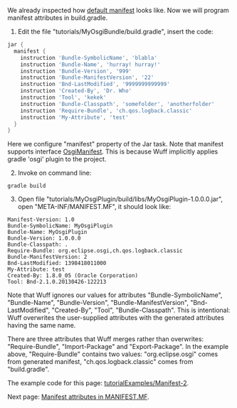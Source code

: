 We already inspected how [default manifest](Default-manifest) looks like. Now we will program manifest attributes in build.gradle.

1. Edit the file "tutorials/MyOsgiBundle/build.gradle", insert the code:

  ```groovy
  jar {
    manifest {
      instruction 'Bundle-SymbolicName', 'blabla'
      instruction 'Bundle-Name', 'hurray! hurray!'
      instruction 'Bundle-Version', '999'
      instruction 'Bundle-ManifestVersion', '22'
      instruction 'Bnd-LastModified', '9999999999999'                                    
      instruction 'Created-By', 'Dr. Who'
      instruction 'Tool', 'kekek'
      instruction 'Bundle-Classpath', 'somefolder', 'anotherfolder'
      instruction 'Require-Bundle', 'ch.qos.logback.classic'
      instruction 'My-Attribute', 'test'
    }
  }
  ```

  Here we configure "manifest" property of the Jar task. Note that manifest supports interface [OsgiManifest](http://www.gradle.org/docs/current/javadoc/org/gradle/api/plugins/osgi/OsgiManifest.html). This is because Wuff implicitly applies gradle 'osgi' plugin to the project.

2. Invoke on command line:

  ```
  gradle build
  ```

3. Open file "tutorials/MyOsgiPlugin/build/libs/MyOsgiPlugin-1.0.0.0.jar", open "META-INF/MANIFEST.MF", it should look like:

  ```
  Manifest-Version: 1.0
  Bundle-SymbolicName: MyOsgiPlugin
  Bundle-Name: MyOsgiPlugin
  Bundle-Version: 1.0.0.0
  Bundle-Classpath: .
  Require-Bundle: org.eclipse.osgi,ch.qos.logback.classic
  Bundle-ManifestVersion: 2
  Bnd-LastModified: 1398418011000
  My-Attribute: test
  Created-By: 1.8.0_05 (Oracle Corporation)
  Tool: Bnd-2.1.0.20130426-122213
  ```

  Note that Wuff ignores our values for attributes "Bundle-SymbolicName", "Bundle-Name", "Bundle-Version", "Bundle-ManifestVersion", "Bnd-LastModified", "Created-By", "Tool", "Bundle-Classpath". This is intentional: Wuff overwrites the user-supplied attributes with the generated attributes having the same name.

  There are three attributes that Wuff merges rather than overwrites: "Require-Bundle", "Import-Package" and "Export-Package". In the example above, "Require-Bundle" contains two values: "org.eclipse.osgi" comes from generated manifest, "ch.qos.logback.classic" comes from "build.gradle".

The example code for this page: [tutorialExamples/Manifest-2](../tree/master/tutorialExamples/Manifest-2).

Next page: [Manifest attributes in MANIFEST.MF](Manifest-attributes-in-MANIFEST.MF).
